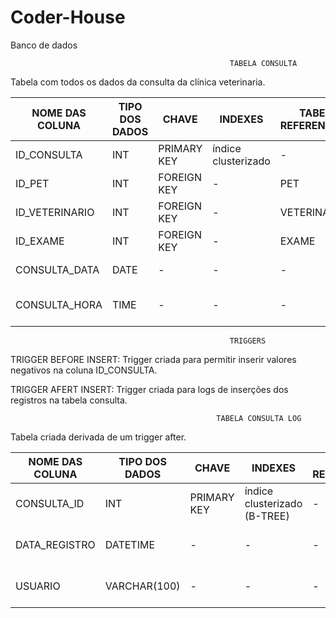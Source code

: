 # Coder-House
Banco de dados

                                                     TABELA CONSULTA 
                                                     
Tabela com todos os dados da consulta da clínica veterinaria.

| NOME DAS COLUNA  | TIPO DOS DADOS | CHAVE | INDEXES | TABELA REFERENCIADA | DESCRIÇÃO | 
| ------------- | ------------- | ------------- | ------------- | ------------- | ------------- |
|  ID_CONSULTA | INT | PRIMARY KEY | índice clusterizado | - | ID da consulta
|  ID_PET | INT  |  FOREIGN KEY | - | PET | ID do pet  |
|  ID_VETERINARIO | INT  |  FOREIGN KEY | - | VETERINARIO | ID do veterinario |
|  ID_EXAME | INT  |  FOREIGN KEY | - | EXAME | ID do exame |
|  CONSULTA_DATA | DATE  |  - | - | - | DATE DA CONSULTA |
|  CONSULTA_HORA | TIME  |  - | -  | - | HORÁRIO DA CONSULTA  |

                                                     TRIGGERS 
TRIGGER BEFORE INSERT:
Trigger criada para permitir inserir valores negativos na coluna ID_CONSULTA.

TRIGGER AFERT INSERT:
Trigger criada para logs de inserções dos registros na tabela consulta.

                                                  TABELA CONSULTA LOG
Tabela criada derivada de um trigger after.

| NOME DAS COLUNA  | TIPO DOS DADOS | CHAVE |             INDEXES                         | TABELA REFERENCIADA       | DESCRIÇÃO | 
| -------------  | -------------    | -------------   | -------------                     | -------------             | ------------- |
|  CONSULTA_ID   | INT              | PRIMARY KEY     |   índice clusterizado (B-TREE)    | -                         | Consulta do ID
|  DATA_REGISTRO | DATETIME         | -               |              -                    | -                         | DATA do insert na tabela  |
|  USUARIO       | VARCHAR(100)     | -               |              -                    | -                         | USUARIO Que inseriu o registro |

